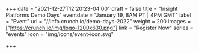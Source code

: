 +++
date = "2021-12-27T12:20:23-04:00"
draft = false
title = "Insight Platforms Demo Days"
eventdate = "January 19, 8AM PT | 4PM GMT"
label = "Event"
url = "//info.crunch.io/demo-days-2022"
weight = 200
images = ["https://crunch.io/img/logo-1200x630.png"]
link = "Register Now"
series = "events"
icon = "img/icons/event-icon.svg"

+++
